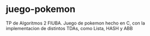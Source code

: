 # juego-pokemon
TP de Algoritmos 2 FIUBA. Juego de pokemon hecho en C, con la implementacion de distintos TDAs, como Lista, HASH y ABB
